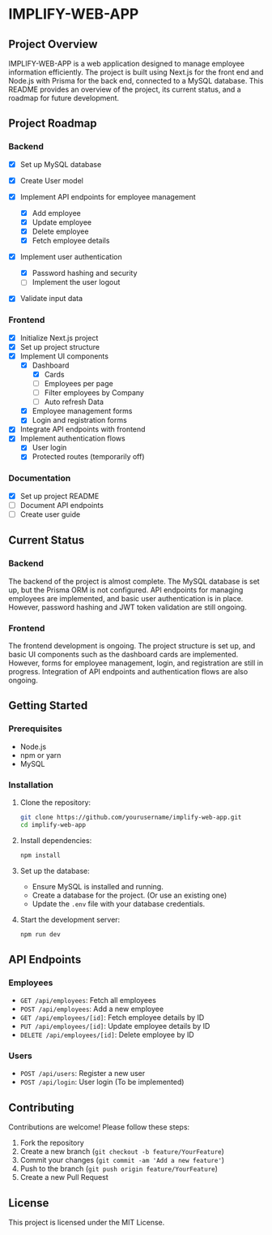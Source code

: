# IMPLIFY-WEB-APP

## Project Overview

IMPLIFY-WEB-APP is a web application designed to manage employee information efficiently. The project is built using Next.js for the front end and Node.js with Prisma for the back end, connected to a MySQL database. This README provides an overview of the project, its current status, and a roadmap for future development.

## Project Roadmap

### Backend
- [x] Set up MySQL database

- [X] Create User model
- [x] Implement API endpoints for employee management
  - [x] Add employee
  - [x] Update employee
  - [x] Delete employee
  - [x] Fetch employee details
- [x] Implement user authentication
  - [x] Password hashing and security
  - [ ] Implement the user logout
- [x] Validate input data

### Frontend
- [x] Initialize Next.js project
- [x] Set up project structure
- [x] Implement UI components
  - [x] Dashboard
    - [x] Cards
    - [ ] Employees per page
    - [ ] Filter employees by Company
    - [ ] Auto refresh Data
  - [x] Employee management forms
  - [x] Login and registration forms
- [x] Integrate API endpoints with frontend
- [x] Implement authentication flows
  - [X] User login
  - [x] Protected routes (temporarily off)

### Documentation
- [x] Set up project README
- [ ] Document API endpoints
- [ ] Create user guide

## Current Status

### Backend
The backend of the project is almost complete. The MySQL database is set up, but the Prisma ORM is not configured. API endpoints for managing employees are implemented, and basic user authentication is in place. However, password hashing and JWT token validation are still ongoing.

### Frontend
The frontend development is ongoing. The project structure is set up, and basic UI components such as the dashboard cards are implemented. However, forms for employee management, login, and registration are still in progress. Integration of API endpoints and authentication flows are also ongoing.

## Getting Started

### Prerequisites

- Node.js
- npm or yarn
- MySQL

### Installation

1. Clone the repository:
    ```bash
    git clone https://github.com/yourusername/implify-web-app.git
    cd implify-web-app
    ```

2. Install dependencies:
    ```bash
    npm install
    ```

3. Set up the database:
    - Ensure MySQL is installed and running.
    - Create a database for the project. (Or use an existing one)
    - Update the `.env` file with your database credentials.

5. Start the development server:
    ```bash
    npm run dev
    ```

## API Endpoints

### Employees
- `GET /api/employees`: Fetch all employees
- `POST /api/employees`: Add a new employee
- `GET /api/employees/[id]`: Fetch employee details by ID
- `PUT /api/employees/[id]`: Update employee details by ID
- `DELETE /api/employees/[id]`: Delete employee by ID

### Users
- `POST /api/users`: Register a new user
- `POST /api/login`: User login (To be implemented)

## Contributing

Contributions are welcome! Please follow these steps:
1. Fork the repository
2. Create a new branch (`git checkout -b feature/YourFeature`)
3. Commit your changes (`git commit -am 'Add a new feature'`)
4. Push to the branch (`git push origin feature/YourFeature`)
5. Create a new Pull Request

## License

This project is licensed under the MIT License.
